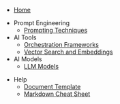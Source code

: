 * [Home](/)
- Prompt Engineering 
    - [Prompting Techniques](documents/prompting-techniques.md)
- AI Tools
    - [Orchestration Frameworks](documents/orchestration-frameworks.md)
    - [Vector Search and Embeddings](documents/vector-search-and-embeddings.md)
- AI Models
    - [LLM Models](documents/llm-models.md)
<!-- Leave the Help section the last one  -->
- Help 
  - [Document Template](templates/research-document-template.md)
  - [Markdown Cheat Sheet](templates/markdown-cheat-sheet.md)